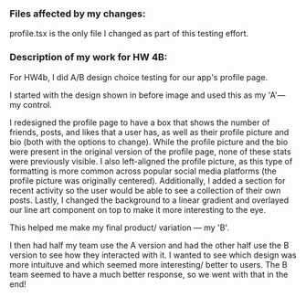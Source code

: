 ### Files affected by my changes:
profile.tsx is the only file I changed as part of this testing effort. 



### Description of my work for HW 4B:
For HW4b, I did A/B design choice testing for our app's profile page. 

I started with the design shown in before image and used this as my 'A'— my control. 

I redesigned the profile page to have a box that shows the number of friends, posts, and likes that a user has, as well as their profile picture and bio (both with the options to change). While the profile picture and the bio were present in the original version of the profile page, none of these stats were previously visible. I also left-aligned the profile picture, as this type of formatting is more common across popular social media platforms (the profile picture was originally centered). Additionally, I added a section for recent activity so the user would be able to see a collection of their own posts. Lastly, I changed the background to a linear gradient and overlayed our line art component on top to make it more interesting to the eye. 

This helped me make my final product/ variation — my 'B'.

I then had half my team use the A version and had the other half use the B version to see how they interacted with it. I wanted to see which design was more intuituve and which seemed more interesting/ better to users. The B team seemed to have a much better response, so we went with that in the end!
